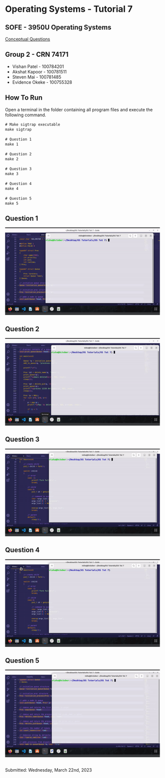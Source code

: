 # Operating Systems - Tutorial 7
## SOFE - 3950U Operating Systems
[Conceptual Questions](https://github.com/23Vishan/OS-Tutorial-7/blob/main/OS%20Tutorial%207%20-%20Google%20Docs.pdf)
## Group 2 - CRN 74171
- Vishan Patel - 100784201
- Akshat Kapoor - 100781511
- Steven Mai - 100781485
- Evidence Okeke - 100755328
## How To Run
Open a terminal in the folder containing all program files and execute the following command.
```
# Make sigtrap executable
make sigtrap

# Question 1
make 1

# Question 2
make 2

# Question 3
make 3

# Question 4
make 4

# Question 5
make 5
```
## Question 1
![](https://github.com/23Vishan/OS-Tutorial-7/blob/main/Gifs/1.gif)

## Question 2
![](https://github.com/23Vishan/OS-Tutorial-7/blob/main/Gifs/2.gif)

## Question 3
![](https://github.com/23Vishan/OS-Tutorial-7/blob/main/Gifs/3.gif)

## Question 4
![](https://github.com/23Vishan/OS-Tutorial-7/blob/main/Gifs/4.gif)

## Question 5
![](https://github.com/23Vishan/OS-Tutorial-7/blob/main/Gifs/5.gif)

##
Submitted: Wednesday, March 22nd, 2023
